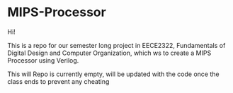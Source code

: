 # MIPS-Processor

Hi!

This is a repo for our semester long project in EECE2322, Fundamentals of Digital Design and Computer Organization, which ws to create a MIPS Processor using Verilog. 


This will Repo is currently empty, will be updated with the code once the class ends to prevent any cheating
